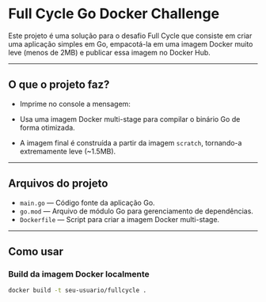 # Full Cycle Go Docker Challenge

Este projeto é uma solução para o desafio Full Cycle que consiste em criar uma aplicação simples em Go, empacotá-la em uma imagem Docker muito leve (menos de 2MB) e publicar essa imagem no Docker Hub.

---

## O que o projeto faz?

- Imprime no console a mensagem:

- Usa uma imagem Docker multi-stage para compilar o binário Go de forma otimizada.
- A imagem final é construída a partir da imagem `scratch`, tornando-a extremamente leve (~1.5MB).

---

## Arquivos do projeto

- `main.go` — Código fonte da aplicação Go.
- `go.mod` — Arquivo de módulo Go para gerenciamento de dependências.
- `Dockerfile` — Script para criar a imagem Docker multi-stage.

---

## Como usar

### Build da imagem Docker localmente

```bash
docker build -t seu-usuario/fullcycle .
